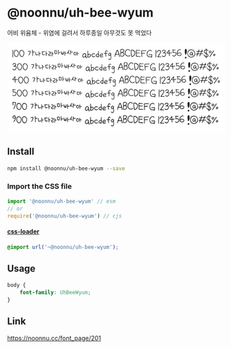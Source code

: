 # @noonnu/uh-bee-wyum

어비 위윰체 - 위염에 걸려서 하루종일 아무것도 못 먹었다

![example](./example.png)

## Install

```bash
npm install @noonnu/uh-bee-wyum --save
```

### Import the CSS file

```js
import '@noonnu/uh-bee-wyum' // esm
// or
require('@noonnu/uh-bee-wyum') // cjs
```

#### [css-loader](https://github.com/webpack-contrib/css-loader)

```css
@import url('~@noonnu/uh-bee-wyum');
```

## Usage

```css
body {
    font-family: UhBeeWyum;
}
```

## Link

https://noonnu.cc/font_page/201
